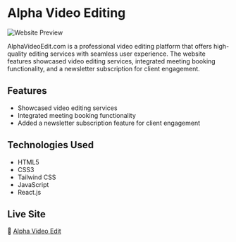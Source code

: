 # Alpha Video Editing

![Website Preview](assets/websiteImage/webimage.png)

AlphaVideoEdit.com is a professional video editing platform that offers high-quality editing services with seamless user experience. The website features showcased video editing services, integrated meeting booking functionality, and a newsletter subscription for client engagement.

## Features
- Showcased video editing services
- Integrated meeting booking functionality
- Added a newsletter subscription feature for client engagement

## Technologies Used
- HTML5
- CSS3
- Tailwind CSS
- JavaScript
- React.js

## Live Site
🔗 [Alpha Video Edit](https://alphavideoedit.com)
